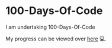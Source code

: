 # 100-Days-Of-Code

I am undertaking 100-Days-Of-Code

My progress can be viewed over [here](https://merrcury.github.io/100-Days-Of-Code) :computer:.
